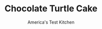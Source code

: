 ---
layout: ../../layouts/MarkdownPostLayout.astro
title: Chocolate Turtle Cake
author: America's Test Kitchen
pubDate: 2023-03-15
description: "We turn a favorite candy into a cake."
image_url: https://res.cloudinary.com/hksqkdlah/image/upload/ar_1:1,c_fill,dpr_2.0,f_auto,fl_lossy.progressive.strip_profile,g_faces:auto,q_auto:low,w_344/40921_sfs-chocolateturtlecake-107
tags: ["Desserts or Baked Goods","Cakes","Cookbook Collection","Great American Cakes"]
calories: 8756
protein: 11
carbohydrates: 96
fats: 
fiber: 6
ingredients: ["1 cup, heavy cream","6 ounces, bittersweet chocolate, chopped","2 tablespoons, light corn syrup","2 cups, pecan halves, toasted","1 pound, soft caramel candies","1/8 teaspoon, salt","1 , recipe chocolate layer cake (enough to make three 8-inch layers)"]
serves: 10
time: "1 hour, plus 1½ hours chilling"
instructions: ["FOR THE ICING: Cook ½ cup cream, chocolate, and corn syrup in medium saucepan over medium-low heat, whisking constantly, until smooth, about 3 minutes. Transfer mixture to medium bowl and refrigerate until thickened but still spreadable, 1 to 2 hours.","FOR THE CARAMEL: Finely chop 1½ cups pecans. Heat caramels, remaining ½ cup cream, and salt in medium saucepan over medium-low heat, whisking constantly, until smooth, about 6 minutes. Reserve ¾ cup caramel for topping. Stir chopped pecans into remaining caramel mixture, cover, and keep warm.","TO ASSEMBLE: Place 1 cake round on cake platter. Spread half of pecan-caramel mixture in even layer over top, leaving ½-inch border around edge. Place second cake round on top and repeat with remaining half of pecan-caramel mixture. Top with third cake round. Spread chocolate icing over top and sides of cake and refrigerate until set, about 30 minutes. Spread reserved ¾ cup caramel over top of cake (caramel should be no hotter than 120 degrees or icing will melt), allowing it to drip over sides. Garnish with remaining pecans. Slice and serve."]
nutrition: ["555 mg Potassium","313 mg Phosphorus","177 mg Calcium","5 mg Iron","120 mg Magnesium","395 mg Sodium","3 mg Zinc","53 g Fat","1 mg Niacin (B3)","19 g Monounsaturated","7 g Polyunsaturated","128 mg Cholesterol","23 g Saturated","6 g Fiber","32 µg Folic acid","28 µg Folate (food)","65 g Sugars","5 µg Vitamin K","74 g Water","96 g Carbs","84 µg Folate equivalent (total)","11 g Protein","1 mg Vitamin E","245 µg Vitamin A","875 kcal Energy","63 g Sugars, added","8756 calories"]
notes: "Use our chocolate layer cake recipe or your own."
---